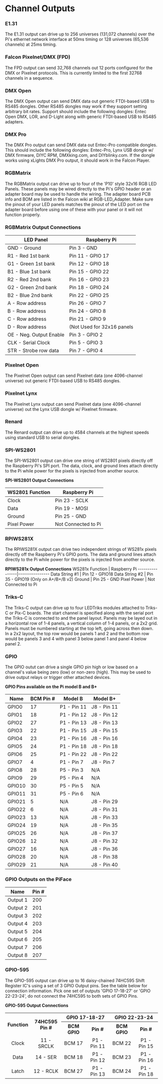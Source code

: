 # Channel Outputs

### E1.31 
The E1.31 output can drive up to 256 universes (131,072 channels) over the Pi's ethernet network interface at 50ms timing or 128 universes (65,536 channels) at 25ms timing.

### Falcon Pixelnet/DMX (FPD) 
The FPD output can send 32,768 channels out 12 ports configured for the DMX or Pixelnet protocols. This is currently limited to the first 32768 channels in a sequence.

### DMX Open 
The DMX Open output can send DMX data out generic FTDI-based USB to RS485 dongles. Other RS485 dongles may work if they support setting arbitrary bit rates. Support should include the following dongles: Entec Open DMX, LOR, and D-Light along with generic FTDI-based USB to RS485 adapters.

### DMX Pro 
The DMX Pro output can send DMX data out Entec-Pro compatible dongles. This should include the following dongles: Entec-Pro, Lynx USB dongle w/ DMX firmware, DIYC RPM, DMXking.com, and DIYblinky.com. If the dongle works using xLights DMX Pro output, it should work in the Falcon Player.

### RGBMatrix 
The RGBMatrix output can drive up to four of the 'P10' style 32x16 RGB LED Panels. These panels may be wired directly to the Pi's GPIO header or an adapter board may be used to handle the wiring. The adapter board PCB info and BOM are listed in the Falcon wiki at RGB-LED_Adapter. Make sure the pinout of your LED panels matches the pinout of the LED port on the adapter board before using one of these with your panel or it will not function properly.

### RGBMatrix Output Connections
LED Panel | Raspberry Pi
----------|-------------
GND - Ground | Pin 3 - GND
R1 - Red 1st bank	| Pin 11 - GPIO 17
G1 - Green 1st bank	| Pin 12 - GPIO 18
B1 - Blue 1st bank	| Pin 15 - GPIO 22
R2 - Red 2nd bank	| Pin 16 - GPIO 23
G2 - Green 2nd bank	| Pin 18 - GPIO 24
B2 - Blue 2nd bank	| Pin 22 - GPIO 25
A - Row address	| Pin 26 - GPIO 7
B - Row address	| Pin 24 - GPIO 8
C - Row address	| Pin 21 - GPIO 9
D - Row address	| (Not Used for 32x16 panels
OE - Neg. Output Enable	| Pin 3 - GPIO 2
CLK - Serial Clock	| Pin 5 - GPIO 3
STR - Strobe row data	| Pin 7 - GPIO 4


### Pixelnet Open
The Pixelnet Open output can send Pixelnet data (one 4096-channel universe) out generic FTDI-based USB to RS485 dongles.

### Pixelnet Lynx 
The Pixelnet Lynx output can send Pixelnet data (one 4096-channel universe) out the Lynx USB dongle w/ Pixelnet firmware.

### Renard 
The Renard output can drive up to 4584 channels at the highest speeds using standard USB to serial dongles.

### SPI-WS2801 
The SPI-WS2801 output can drive one string of WS2801 pixels directly off the Raspberry Pi's SPI port. The data, clock, and ground lines attach directly to the Pi while power for the pixels is injected from another source.


**SPI-WS2801 Output Connections**

WS2801 Function | Raspberry Pi
----------------|------------------
Clock	| Pin 23 - SCLK
Data	| Pin 19 - MOSI
Ground	| Pin 25 - GND
Pixel Power	| Not Connected to Pi

### RPIWS281X 
The RPIWS281X output can drive two independent strings of WS281x pixels directly off the Raspberry Pi's GPIO ports. The data and ground lines attach directly to the Pi while power for the pixels is injected from another source.

**RPIWS281x Output Connections**
WS281x Function | Raspberry Pi
----------------|----------------
Data String #1	| Pin 12 - GPIO18
Data String #2	| Pin 35 - GPIO19 (Only on A+/B+/B v2)
Ground	| Pin 25 - GND
Pixel Power	| Not Connected to Pi

### Triks-C 
The Triks-C output can drive up to four LEDTriks modules attached to Triks-C or Pix-C boards. The start channel is specified along with the serial port the Triks-C is connected to and the panel layout. Panels may be layed out in a horizontal row of 1-4 panels, a vertical column of 1-4 panels, or a 2x2 grid. Panels must be numbered starting at the top left, going across then down. In a 2x2 layout, the top row would be panels 1 and 2 and the bottom row would be panels 3 and 4 with panel 3 below panel 1 and panel 4 below panel 2.

### GPIO 
The GPIO outut can drive a single GPIO pin high or low based on a channel's value being zero (low) or non-zero (high). This may be used to drive output relays or trigger other attached devices.

**GPIO Pins available on the Pi model B and B+**

Name  |	BCM Pin #  |  Model B  |  Model B+
------|------------|-----------|-----------
GPIO0 |	17	| P1 - Pin 11 |	J8 - Pin 11
GPIO1 |	18	| P1 - Pin 12 |	J8 - Pin 12
GPIO2 |	27	| P1 - Pin 13 |	J8 - Pin 13
GPIO3 |	22	| P1 - Pin 15 |	J8 - Pin 15
GPIO4 |	23	| P1 - Pin 16 |	J8 - Pin 16
GPIO5 |	24	| P1 - Pin 18 |	J8 - Pin 18
GPIO6 |	25	| P1 - Pin 22 |	J8 - Pin 22
GPIO7 |	4	| P1 - Pin 7 |	J8 - Pin 7
GPIO8 |	28	| P5 - Pin 3 |	N/A
GPIO9 |	29	| P5 - Pin 4 |	N/A
GPIO10 | 30	| P5 - Pin 5 |	N/A
GPIO11 | 31	| P5 - Pin 6 |	N/A
GPIO21 | 5	| N/A |	J8 - Pin 29
GPIO22 | 6	| N/A |	J8 - Pin 31
GPIO23 | 13	| N/A |	J8 - Pin 33
GPIO24 | 19	| N/A |	J8 - Pin 35
GPIO25 | 26	| N/A |	J8 - Pin 37
GPIO26 | 12	| N/A |	J8 - Pin 32
GPIO27 | 16	| N/A |	J8 - Pin 36
GPIO28 | 20	| N/A |	J8 - Pin 38
GPIO29 | 21	| N/A |	J8 - Pin 40

### GPIO Outputs on the PiFace

Name | Pin #
-----|-------
Output 1 | 200
Output 2 | 201
Output 3 | 202
Output 4 | 203
Output 5 | 204
Output 6 | 205
Output 7 | 206
Output 8 | 207

### GPIO-595
The GPIO-595 output can drive up to 16 daisy-chained 74HC595 Shift Register IC's using a set of 3 GPIO Output pins. See the table below for connection information. Pick one set of outputs 'GPIO 17-18-27' or 'GPIO 22-23-24', do not connect the 74HC595 to both sets of GPIO Pins.

**GPIO-595 Output Connections**

<table style="text-align: center;">
	<tbody>
		<tr>
			<th rowspan="2">Function</th>
			<th rowspan="2">74HC595<br>Pin #</th>
			<th colspan="2">GPIO 17-18-27</th>
			<th colspan="2">GPIO 22-23-24</th>
		</tr>
		<tr>
			<th>BCM GPIO</th>
			<th>Pin #</th>
			<th>BCM GPIO</th>
			<th>Pin #</th>
		</tr>
		<tr>
			<td>Clock</td>
			<td>11 - SRCLK</td>
			<td>BCM 17</td>
			<td>P1 - Pin 11</td>
			<td>BCM 22</td>
			<td>P1 - Pin 15</td>
		</tr>
		<tr>
			<td>Data</td>
			<td>14 - SER</td>
			<td>BCM 18</td>
			<td>P1 - Pin 12</td>
			<td>BCM 23</td>
			<td>P1 - Pin 16</td></tr>
		<tr>
			<td>Latch</td>
			<td>12 - RCLK</td>
			<td>BCM 27</td>
			<td>P1 - Pin 13</td>
			<td>BCM 24</td>
			<td>P1 - Pin 18</td></tr>
	</tbody>
</table>
